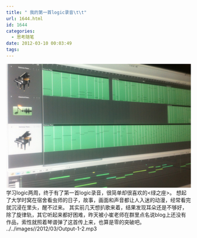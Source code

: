 ```yaml
---
title: " 我的第一首logic录音\t\t"
url: 1644.html
id: 1644
categories:
  - 思考随笔
date: 2012-03-10 00:03:49
tags:
---
```


![logic9](../../images//2012/03/logic.jpg "logic") 学习logic两周，终于有了第一首logic录音，很简单却很喜欢的<绿之座>。 想起了大学时窝在宿舍看虫师的日子，故事，画面和声音都让人入迷的动漫，经常看完就沉浸在里头，醒不过来。 其实前几天想扒歌来着，结果发现耳朵还是不够好，除了旋律轨，其它听起来都好困难，昨天被小崔老师在群里点名说blog上还没有作品，索性就照着琴谱弹了这首传上来，也算是零的突破吧。 ../../images//2012/03/Output-1-2.mp3